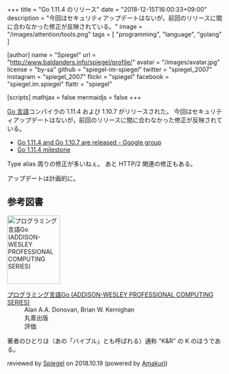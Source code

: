 +++
title = "Go 1.11.4 のリリース"
date = "2018-12-15T16:00:33+09:00"
description = "今回はセキュリティアップデートはないが，前回のリリースに間に合わなかった修正が反映されている。"
image = "/images/attention/tools.png"
tags  = [ "programming", "language", "golang" ]

[author]
  name      = "Spiegel"
  url       = "http://www.baldanders.info/spiegel/profile/"
  avatar    = "/images/avatar.jpg"
  license   = "by-sa"
  github    = "spiegel-im-spiegel"
  twitter   = "spiegel_2007"
  instagram = "spiegel_2007"
  flickr    = "spiegel"
  facebook  = "spiegel.im.spiegel"
  flattr    = "spiegel"

[scripts]
  mathjax = false
  mermaidjs = false
+++

[Go 言語]コンパイラの 1.11.4 および 1.10.7 がリリースされた。
今回はセキュリティアップデートはないが，前回のリリースに間に合わなかった修正が反映されている。

- [Go 1.11.4 and Go 1.10.7 are released - Google group](https://groups.google.com/forum/#!topic/golang-announce/7LQy56br6Y4)
- [Go 1.11.4 milestone](https://github.com/golang/go/issues?q=milestone%3AGo1.11.4+label%3ACherryPickApproved)

Type alias 周りの修正が多いねぇ。
あと HTTP/2 関連の修正もある。

アップデートは計画的に。

[Go 言語]: https://golang.org/ "The Go Programming Language"

## 参考図書

<div class="hreview">
  <div class="photo"><a class="item url" href="https://www.amazon.co.jp/exec/obidos/ASIN/4621300253/baldandersinf-22"><img src="https://images-fe.ssl-images-amazon.com/images/I/41meaSLNFfL._SL160_.jpg" width="123" height="160" alt="プログラミング言語Go (ADDISON-WESLEY PROFESSIONAL COMPUTING SERIES)"></a></div>
	<dl class="fn">
      <dt><a href="https://www.amazon.co.jp/exec/obidos/ASIN/4621300253/baldandersinf-22">プログラミング言語Go (ADDISON-WESLEY PROFESSIONAL COMPUTING SERIES)</a></dt>
      <dd>Alan A.A. Donovan, Brian W. Kernighan</dd>
      <dd>丸善出版</dd>
	  <dd>評価&nbsp;<abbr class="rating fa-sm" title="5">
        <i class="fas fa-star"></i>
        <i class="fas fa-star"></i>
        <i class="fas fa-star"></i>
        <i class="fas fa-star"></i>
        <i class="fas fa-star"></i>
      </abbr></dd>
  </dl>
  <p class="description">著者のひとりは（あの「バイブル」とも呼ばれる）通称 “K&amp;R” の K のほうである。</p>
  <p class="powered-by" >reviewed by <a href='#maker' class='reviewer'>Spiegel</a> on <abbr class="dtreviewed">2018.10.19</abbr> (powered by <a href="https://dadadadone.com/amakuri/" >Amakuri</a>)</p>
</div>
